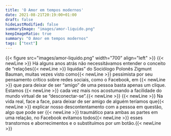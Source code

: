 ```yaml
---
title: 'O Amor em tempos modernos'
date: 2021-08-21T20:19:00+01:00
draft: false
hideLastModified: false
summaryImage: "images/amor-liquido.png"
keepImageRatio: true
summary: "O Amor em tempos modernos"
tags: ["text"]
---
```


{{< figure src="images/amor-liquido.png" width="700" align="left" >}}
{{< newLine >}}
Há alguns anos atrás não necessitávamos entender o conceito de “relações{{< newLine >}}
liquidas” do Sociólogo Polonês Zigmunt Bauman, muitas vezes visto como{{< newLine >}}
pessimista por seu pensamento crítico sobre redes sociais, como o Facebook, em {{< newLine >}}
que para deixar de ser “amigo” de uma pessoa basta apenas um clique. Estamos {{< newLine >}}
cada vez mais nos acostumando a facilidade do mundo virtual de se “desconectar-se”.{{< newLine >}}
{{< newLine >}}
Na vida real, face a face, para deixar de ser amigo de alguém teríamos que{{< newLine >}}
explicar nosso descontentamento com a pessoa em questão, algo que pode ser {{< newLine >}}
traumático para ambas as partes em uma relação, no Facebook evitamos todos{{< newLine >}}
esses transtornos e aborrecimentos e o substituímos por um botão.{{< newLine >}}
